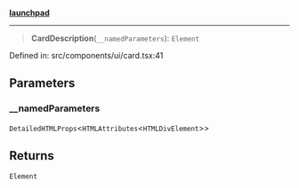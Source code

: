 [**launchpad**](index.md)

***

> **CardDescription**(`__namedParameters`): `Element`

Defined in: src/components/ui/card.tsx:41

## Parameters

### \_\_namedParameters

`DetailedHTMLProps`\<`HTMLAttributes`\<`HTMLDivElement`\>\>

## Returns

`Element`
